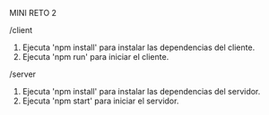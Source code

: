 MINI RETO 2

/client
1. Ejecuta 'npm install' para instalar las dependencias del cliente.
2. Ejecuta 'npm run' para iniciar el cliente.

/server
1. Ejecuta 'npm install' para instalar las dependencias del servidor.
2. Ejecuta 'npm start' para iniciar el servidor.

